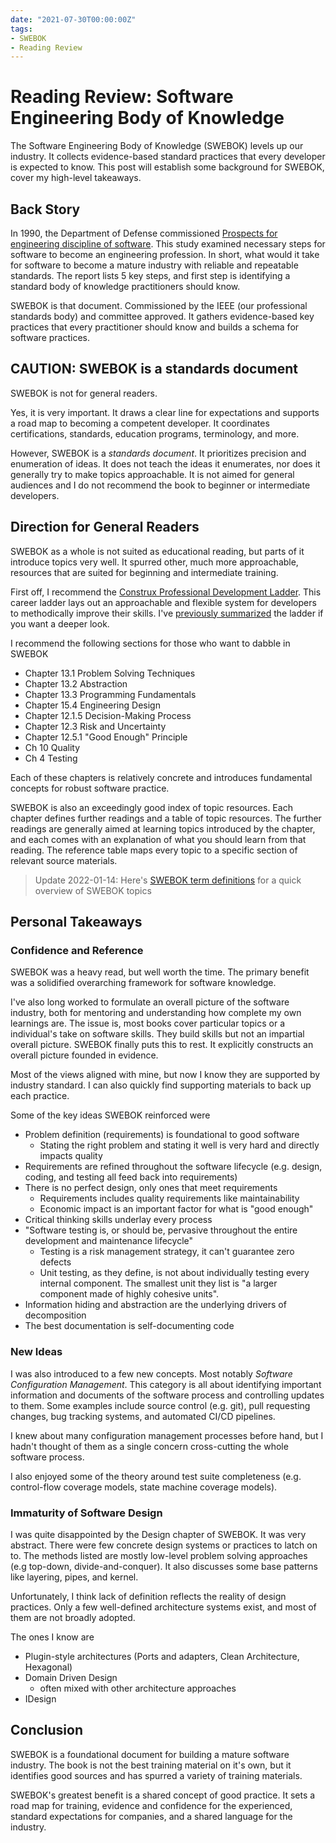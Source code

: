 ```yaml
---
date: "2021-07-30T00:00:00Z"
tags:
- SWEBOK
- Reading Review
---
```


# Reading Review: Software Engineering Body of Knowledge

The Software Engineering Body of Knowledge (SWEBOK) levels up our industry. It collects evidence-based standard practices that every developer is expected to know. This post will establish some background for SWEBOK, cover my high-level takeaways.

## Back Story

In 1990, the Department of Defense commissioned [Prospects for engineering discipline of software](https://resources.sei.cmu.edu/asset_files/TechnicalReport/1990_005_001_299270.pdf). This study examined necessary steps for software to become an engineering profession. In short, what would it take for software to become a mature industry with reliable and repeatable standards. The report lists 5 key steps, and first step is identifying a standard body of knowledge practitioners should know.

SWEBOK is that document. Commissioned by the IEEE (our professional standards body) and committee approved. It gathers evidence-based key practices that every practitioner should know and builds a schema for software practices. 


## CAUTION: SWEBOK is a standards document

SWEBOK is not for general readers.

Yes, it is very important. It draws a clear line for expectations and supports a road map to becoming a competent developer. It coordinates certifications, standards, education programs, terminology, and more. 

However, SWEBOK is a *standards document*. It prioritizes precision and enumeration of ideas. It does not teach the ideas it enumerates, nor does it generally try to make topics approachable. It is not aimed for general audiences and I do not recommend the book to beginner or intermediate developers.

## Direction for General Readers

SWEBOK as a whole is not suited as educational reading, but parts of it introduce topics very well. It spurred other, much more approachable, resources that are suited for beginning and intermediate training.

First off, I recommend the [Construx Professional Development Ladder](https://www.construx.com/professional-development-ladder/). This career ladder lays out an approachable and flexible system for developers to methodically improve their skills. I've [previously summarized](../post/2021-06-28-Construx-Career-Ladder.md) the ladder if you want a deeper look. 

I recommend the following sections for those who want to dabble in SWEBOK
- Chapter 13.1 Problem Solving Techniques
- Chapter 13.2 Abstraction
- Chapter 13.3 Programming Fundamentals
- Chapter 15.4 Engineering Design
- Chapter 12.1.5 Decision-Making Process
- Chapter 12.3 Risk and Uncertainty
- Chapter 12.5.1 "Good Enough" Principle
- Ch 10 Quality
- Ch 4 Testing

Each of these chapters is relatively concrete and introduces fundamental concepts for robust software practice.

SWEBOK is also an exceedingly good index of topic resources. Each chapter defines further readings and a table of topic resources.
The further readings are generally aimed at learning topics introduced by the chapter, and each comes with an explanation of what you should learn from that reading.
The reference table maps every topic to a specific section of relevant source materials.

> Update 2022-01-14: Here's [SWEBOK term definitions](../post/2022-01-14-SWEBOK-term-definitions.md) for a quick overview of SWEBOK topics

## Personal Takeaways

### Confidence and Reference
SWEBOK was a heavy read, but well worth the time. The primary benefit was a solidified overarching framework for software knowledge.

I've also long worked to formulate an overall picture of the software industry, both for mentoring and understanding how complete my own learnings are. The issue is, most books cover particular topics or a individual's take on software skills. They build skills but not an impartial overall picture. SWEBOK finally puts this to rest. It explicitly constructs an overall picture founded in evidence.

Most of the views aligned with mine, but now I know they are supported by industry standard. I can also quickly find supporting materials to back up each practice.

Some of the key ideas SWEBOK reinforced were
- Problem definition (requirements) is foundational to good software
  - Stating the right problem and stating it well is very hard and directly impacts quality
- Requirements are refined throughout the software lifecycle (e.g. design, coding, and testing all feed back into requirements)
- There is no perfect design, only ones that meet requirements
  - Requirements includes quality requirements like maintainability 
  - Economic impact is an important factor for what is "good enough"
- Critical thinking skills underlay every process
- "Software testing is, or should be, pervasive throughout the entire development and maintenance lifecycle"
  - Testing is a risk management strategy, it can't guarantee zero defects
  - Unit testing, as they define, is not about individually testing every internal component. The smallest unit they list is "a larger component made of highly cohesive units".
- Information hiding and abstraction are the underlying drivers of decomposition
- The best documentation is self-documenting code


<!-- Maybe I should talk about how, as an author, I've been working to put together a big picture of the software ecosystem. This -->


### New Ideas
I was also introduced to a few new concepts. Most notably *Software Configuration Management*. This category is all about identifying important information and documents of the software process and controlling updates to them. Some examples include source control (e.g. git), pull requesting changes, bug tracking systems, and automated CI/CD pipelines.

I knew about many configuration management processes before hand, but I hadn't thought of them as a single concern cross-cutting the whole software process.

I also enjoyed some of the theory around test suite completeness (e.g. control-flow coverage models, state machine coverage models).

### Immaturity of Software Design

I was quite disappointed by the Design chapter of SWEBOK. It was very abstract. There were few concrete design systems or practices to latch on to. The methods listed are mostly low-level problem solving approaches (e.g top-down, divide-and-conquer). It also discusses some base patterns like layering, pipes, and kernel.

Unfortunately, I think lack of definition reflects the reality of design practices. Only a few well-defined architecture systems exist, and most of them are not broadly adopted.

The ones I know are
- Plugin-style architectures (Ports and adapters, Clean Architecture, Hexagonal)
- Domain Driven Design
  - often mixed with other architecture approaches
- IDesign

## Conclusion

SWEBOK is a foundational document for building a mature software industry. The book is not the best training material on it's own, but it identifies good sources and has spurred a variety of training materials.

SWEBOK's greatest benefit is a shared concept of good practice. It sets a road map for training, evidence and confidence for the experienced, standard expectations for companies, and a shared language for the industry.


<!-- - Also reinforces how important Design of Design was. Also parts of Code Complete.

Definitely didn't include every technique that's important to me, but covers many that took me a while to learn about. Definitely coming away feeling more sure of my overall understanding. -->


<!-- Side note: it's spooky how I accidentally took pretty much all of the side topics the book mentions (that aren't comp-sci). I took combinatorics, and set theory, and numerical analysis, and modern algebra, and economics, and accounting.  -->
